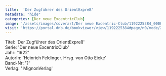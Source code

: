 ```yaml
---
title:  'Der Zugführer des OrientExpreß'
metadate: "hide"
categories: [Der neue ExcentricClub]
image: '/assets/images/coverart/Der neue Excentric-Club/1192225384_00000010.jpg'
visit: 'https://portal.dnb.de/bookviewer/view/1192225384#page/n0/mode/2up'
---
```

Titel: 'Der Zugführer des OrientExpreß' <br>
Serie: 'Der neue ExcentricClub' <br>
Jahr: '1922' <br>
AutorIn: 'Heinrich Feldinger. Hrsg. von Otto Eicke' <br>
Band-Nr: '?' <br>
Verlag: ' MignonVerlag'